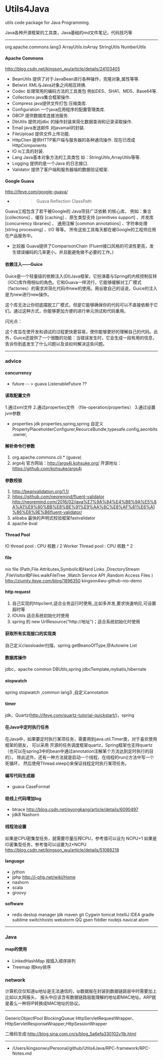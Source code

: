 # Utils4Java
utils code package for Java Programming.<br/>

Java各种开源框架的工具类，Java基础的md文件笔记，代码技巧等


---
org.apache.commons.lang3
ArrayUtils.toArray
StringUtils
NumberUtils

#### Apache Commons
<http://blog.csdn.net/kingson_wu/article/details/24103405>
+ BeanUtils	提供了对于JavaBean进行各种操作，克隆对象,属性等等.
+ Betwixt	XML与Java对象之间相互转换.
+ Codec	处理常用的编码方法的工具类包 例如DES、SHA1、MD5、Base64等.
+ Collections	java集合框架操作.
+ Compress	java提供文件打包 压缩类库.
+ Configuration	一个java应用程序的配置管理类库.
+ DBCP	提供数据库连接池服务.
+ DbUtils	提供对jdbc 的操作封装来简化数据查询和记录读取操作.
+ Email	java发送邮件 对javamail的封装.
+ FileUpload	提供文件上传功能.
+ HttpClien	提供HTTP客户端与服务器的各种通讯操作. 现在已改成HttpComponents
+ IO	io工具的封装.
+ Lang	Java基本对象方法的工具类包 如：StringUtils,ArrayUtils等等.
+ Logging	提供的是一个Java 的日志接口.
+ Validator	提供了客户端和服务器端的数据验证框架.

#### Google Guava
<http://ifeve.com/google-guava/>
- >> Guava Reflection ClassPath

Guava工程包含了若干被Google的 Java项目广泛依赖 的核心库，
例如：集合 [collections] 、缓存 [caching] 、原生类型支持 [primitives support] 、并发库 [concurrency libraries] 、
通用注解 [common annotations] 、字符串处理 [string processing] 、I/O 等等。 
所有这些工具每天都在被Google的工程师应用在产品服务中。

+ 比较器 Guava提供了ComparisonChain (Fluent接口风格的可读性更高，发生错误编码的几率更小，并且能避免做不必要的工作。)

#### 依赖注入——Guice
      
Guice是一个轻量级的依赖注入(DI)Java框架，它扮演着与Spring的内核控制反转（IOC)库作用相似的角色。它和Guava一样流行，它能够缓解对工厂模式（factories）的需求并简化代码中new的使用。用谷歌自己的话说，Guice的注入是为new进行new操作。
      
这个库无法让你彻底摆脱工厂模式，但是它能够确保你的代码可以不直接依赖于它们。通过这种方式，你能够更加方便的进行单元测试和代码重用。
      
闪光点：
      
这个库旨在使开发和调试的过程更快更容易，使你能够更好的理解自己的代码。此外，Guice还提供了一个很酷的功能：当错误发生时，它会生成一段有用的信息，告诉你到底发生了什么问题以及该如何解决这些问题。

----
### advice

#### concurrency
+ future -- > guava ListenableFuture ??

#### 读取配置文件
1.通过xml文件
2.通过properties文件 （file-operation/properties）
3.通过设置jvm参数

+ properties
jdk properties,spring,spring 自定义PropertyPlaceholderConfigurer,ReourceBundle,typesafe.config,aeonbits.owner,

#### 解析命令行参数
1. org.apache.commons.cli.* (guava)
2. args4j
官方网站：http://args4j.kohsuke.org/
开源地址：https://github.com/kohsuke/args4j

#### 参数校验
1. <http://beanvalidation.org/1.1/>
2. <https://github.com/neoremind/fluent-validator>
<http://neoremind.com/2016/02/java%E7%9A%84%E4%B8%9A%E5%8A%A1%E9%80%BB%E8%BE%91%E9%AA%8C%E8%AF%81%E6%A1%86%E6%9E%B6fluent-validator/>
3. alibaba 最快的声明式校验框架fastvalidator
4. apache-bval


#### Thread Pool
IO thread pool : CPU 核数 / 2
Worker Thread pool :  CPU 核数 * 2

#### file
nio file (Path,File Attributes,Symbolic和Hard Links ,DirectoryStream ,FileVisitor和Files.walkFileTree ,Watch Service API ,Random Access Files )
<http://zjumty.iteye.com/blog/1896350> kingson4wu-github-nio-demo

#### http request
1. 自己实现的httpclient,适合业务运行时使用,,比如多并发,要求快速响应,可设置超时等
2. IOUtils 适合系统初始化时使用
3. spring 的 new UrlResource(“http://地址”)；适合系统初始化时使用

#### 获取所有实现接口的实现类
自己定义classloader扫描，spring getBeanoOfType,@Autowire List<interface>

#### 数据库操作
jdbc，apache common DBUtils,spring jdbcTemplate,mybatis,hibernate

#### stopwatch
spring stopwatch ,common lang3 ,自定义annotation

#### timer
jdk，Quartz(<http://ifeve.com/quartz-tutorial-quickstart/>)，spring

#### 在Java中定时执行任务
在Java中，如果要定时执行某项任务，需要用到java.util.Timer类，对于喜欢使用框架的朋友，
可以采用 开源的任务调度框架quartz，Spring框架也支持quartz
（也可以在spring3中的bean中通过annotation注解某个方法达到定时执行的目的）。
除此这外，还有一种方法就是启动一个线程，在线程的run()方法中写一个死循环，
然后使用Thread.sleep()来保证线程定时执行某项任务。

#### 编写代码生成器
+ guava CaseFormat


#### 给线上代码增加log
+ btrace <http://blog.csdn.net/qyongkang/article/details/6090497>
+ jdk8 Nashorn 
 
 
#### 线程池设置
如果是CPU密集型任务，就需要尽量压榨CPU，参考值可以设为 NCPU+1
如果是IO密集型任务，参考值可以设置为2*NCPU
<http://blog.csdn.net/kingson_wu/article/details/51088218>


#### language
+ jython
+ jphp <http://j-php.net/wiki/Home>
+ nashorn
+ scala
+ groovy


#### software
+ redis destop manager
jdk
maven
git
Cygwin
tomcat
IntelliJ IDEA
gradle
sublime
switchhosts
webstorm
QQ
gsen
fiddler
nodejs
navicat
atom

---
### Java
#### map的使用
+ LinkedHashMap 按插入顺序排列
+ Treemap 按key排序


### network
计算机仅仅知道ip地址是无法通信的，ip数据报在封装到数据链路层中时需要加上比如以太网报头，
报头中应该含有数据链路层能理解的地址即MAC地址。ARP就是着么一种将IP转换成MAC地址的协议。

---
GenericObjectPool
BlockingQueue
HttpServletRequestWrapper、HttpServletResponseWrapper,HttpSessionWrapper

二维码生成:<http://blog.sina.com.cn/s/blog_5a6efa330102v1lb.html>

----

+ /Users/kingsonwu/Personal/github/Utils4Java/RPC-framework/RPC-Notes.md
